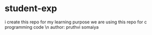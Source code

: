 # student-exp
i create this repo for my learning purpose
we are using this repo for c programming code 
\n
author: pruthvi somaiya
